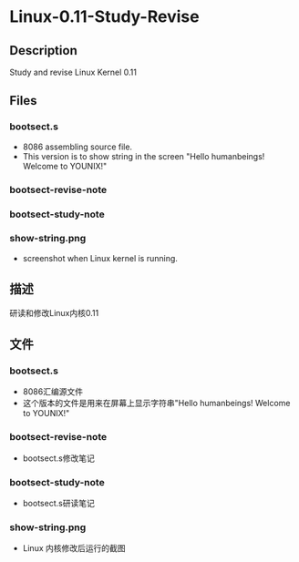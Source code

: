 # Linux-0.11-Study-Revise
## Description
Study and revise Linux Kernel 0.11

## Files
### bootsect.s 
- 8086 assembling  source file.
- This version is to show string in the screen "Hello humanbeings! Welcome to YOUNIX!"
### bootsect-revise-note
### bootsect-study-note 
### show-string.png
- screenshot when Linux kernel is running.

## 描述
研读和修改Linux内核0.11

## 文件
### bootsect.s
- 8086汇编源文件
- 这个版本的文件是用来在屏幕上显示字符串"Hello humanbeings! Welcome to YOUNIX!"
### bootsect-revise-note
- bootsect.s修改笔记
### bootsect-study-note 
- bootsect.s研读笔记
### show-string.png
- Linux 内核修改后运行的截图
